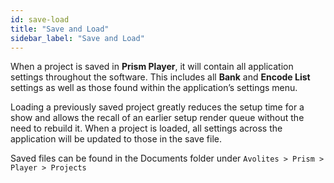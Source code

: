 ```yaml
---
id: save-load
title: "Save and Load"
sidebar_label: "Save and Load"
---
```


When a project is saved in **Prism Player**, it will contain all application settings throughout the software. This includes all **Bank** and **Encode List** settings as well as those found within the application’s settings menu.

Loading a previously saved project greatly reduces the setup time for a show and allows the recall of an earlier setup render queue without the need to rebuild it. When a project is loaded, all settings across the application will be updated to those in the save file.

Saved files can be found in the Documents folder under `Avolites > Prism > Player > Projects`
